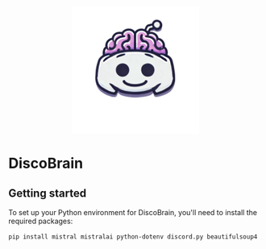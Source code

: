 <div align='center'>
    <picture>
        <source media="(prefers-color-scheme: light)" srcset="/docs/logo.png">
        <img alt="discobrain logo" src="/docs/logo.png" width="50%" height="50%">
    </picture>
</div>



# DiscoBrain


## Getting started
To set up your Python environment for DiscoBrain, you'll need to install the required packages:
```bash
pip install mistral mistralai python-dotenv discord.py beautifulsoup4
```